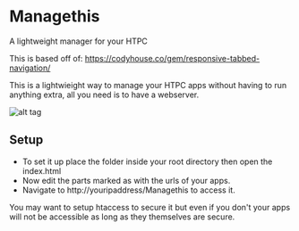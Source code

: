 # Managethis
A lightweight manager for your HTPC

This is based off of: https://codyhouse.co/gem/responsive-tabbed-navigation/

This is a lightwieight way to manage your HTPC apps without having to run anything extra, all you need is to have a webserver.

![alt tag](http://i.imgur.com/ncX2jU3.jpg)

## Setup

- To set it up place the folder inside your root directory then open the index.html
- Now edit the parts marked as <replace me> with the urls of your apps.
- Navigate to http://youripaddress/Managethis to access it.

You may want to setup htaccess to secure it but even if you don't your apps will not be accessible as long as they themselves are secure.
